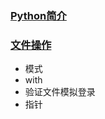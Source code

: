 ### [Python简介](https://sqlsafe.github.io/2022/04/16/Python%E7%AE%80%E4%BB%8B/)

### [文件操作](https://sqlsafe.github.io/2022/04/16/Python%E7%AE%80%E4%BB%8B/)
- 模式
- with
- 验证文件模拟登录
- 指针
